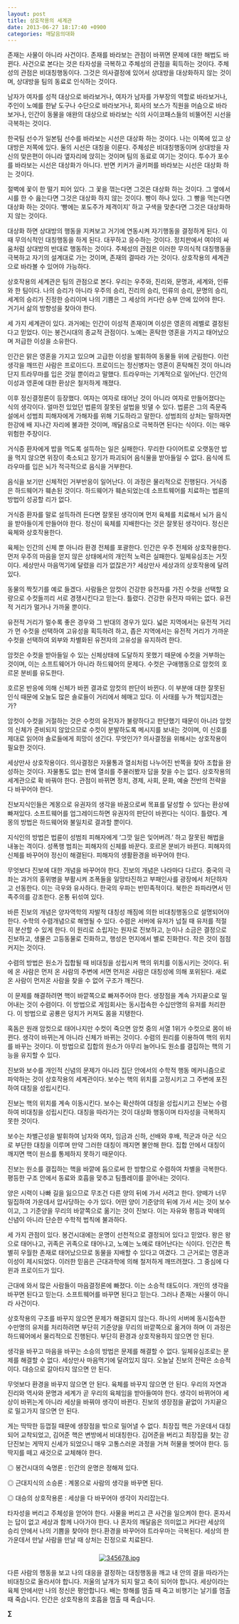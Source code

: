 ```yaml
---
layout: post
title: 상호작용의 세계관
date: 2013-06-27 18:17:40 +0900
categories: 깨달음의대화
---
```

존재는 사물이 아니라 사건이다. 존재를 바라보는 관점이 바뀌면 문제에 대한 해법도 바뀐다. 사건으로 본다는 것은 타자성을 극복하고 주체성의 관점을 획득하는 것이다. 주체성의 관점은 비대칭행동이다. 그것은 의사결정에 있어서 상대방을 대상화하지 않는 것이며, 상대방을 팀의 동료로 인식하는 것이다. 


  


남자가 여자를 성적 대상으로 바라보거나, 여자가 남자를 가부장의 역할로 바라보거나, 주인이 노예를 한낱 도구나 수단으로 바라보거나, 회사의 보스가 직원을 머슴으로 바라보거나, 인간이 동물을 애완의 대상으로 바라보는 식의 사이코패스들의 비뚤어진 시선을 극복하는 것이다. 


  


한국팀 선수가 일본팀 선수를 바라보는 시선은 대상화 하는 것이다. 나는 이쪽에 있고 상대방은 저쪽에 있다. 둘의 시선은 대칭을 이룬다. 주체성은 비대칭행동이며 상대방을 자신의 맞은편이 아니라 옆자리에 앉히는 것이며 팀의 동료로 여기는 것이다. 투수가 포수를 바라보는 시선은 대상화가 아니다. 반면 키커가 골키퍼를 바라보는 시선은 대상화 하는 것이다. 


  


절벽에 꽃이 한 떨기 피어 있다. 그 꽃을 꺾는다면 그것은 대상화 하는 것이다. 그 옆에서 시를 한 수 읊는다면 그것은 대상화 하지 않는 것이다. 빵이 하나 있다. 그 빵을 먹는다면 대상화 하는 것이다. ‘빵에는 포도주가 제격이지’ 하고 구색을 맞춘다면 그것은 대상화하지 않는 것이다. 


  


대상화 하면 상대방의 행동을 지켜보고 거기에 연동시켜 자기행동을 결정하게 된다. 이때 무의식적인 대칭행동을 하게 된다. 대꾸하고 응수하는 것이다. 정치판에서 여야의 싸움처럼 상대방의 반대로 행동하는 것이다. 주체성의 관점은 이러한 무의식적 대칭행동을 극복하고 자기의 설계대로 가는 것이며, 존재의 결따라 가는 것이다. 상호작용의 세계관으로 바라볼 수 있어야 가능하다.


  


상호작용의 세계관은 팀의 관점으로 본다. 우리는 우주와, 진리와, 문명과, 세계와, 인류와 한 팀이다. 나의 승리가 아니라 우주의 승리, 진리의 승리, 인류의 승리, 문명의 승리, 세계의 승리가 진정한 승리이며 나의 기쁨은 그 세상의 커다란 승부 안에 있어야 한다. 거기서 삶의 방향성을 찾아야 한다.


  


세 가지 세계관이 있다. 과거에는 인간이 이성적 존재이며 이성은 영혼의 레벨로 결정된다고 믿었다. 이는 봉건시대의 종교적 관점이다. 노예는 혼탁한 영혼을 가지고 태어났으며 저급한 이성을 소유한다. 


  


인간은 맑은 영혼을 가지고 있으며 고급한 이성을 발휘하여 동물들 위에 군림한다. 이런 생각을 깨뜨린 사람은 프로이드다. 프로이드는 정신병자는 영혼이 혼탁해진 것이 아니라 단지 트라무마를 입은 것일 뿐이라고 말했다. 트라우마는 기계적으로 일어난다. 인간의 이성과 영혼에 대한 환상은 철저하게 깨졌다. 


  


이후 정신결정론이 등장했다. 여자는 여자로 태어난 것이 아니라 여자로 만들어졌다는 식의 생각이다. 얼마전 있었던 법륜의 잘못된 설법을 빗댈 수 있다. 법륜은 그의 즉문즉설에서 성범죄 피해자에게 가해자를 위해 기도하라고 말한다. 성범죄의 상처는 말하자면 한강에 배 지나간 자리에 불과한 것이며, 깨달음으로 극복하면 된다는 식이다. 이는 매우 위험한 주장이다.


  


거식증 환자에게 밥을 먹도록 설득하는 일은 실패한다. 무리한 다이어트로 오랫동안 밥을 먹지 않으면 위장이 축소되고 장기가 파괴되어 음식물을 받아들일 수 없다. 음식에 트라우마를 입은 뇌가 적극적으로 음식을 거부한다.


  


음식을 보기만 신체적인 거부반응이 일어난다. 이 과정은 물리적으로 진행된다. 거식증은 하드웨어가 훼손된 것이다. 하드웨어가 훼손되었는데 소프트웨어를 치료하는 법륜의 방법이 성공할 리가 없다. 


  


거식증 환자를 말로 설득하려 든다면 잘못된 생각이며 먼저 육체를 치료해서 뇌가 음식을 받아들이게 만들어야 한다. 정신이 육체를 지배한다는 것은 잘못된 생각이다. 정신은 육체와 상호작용한다.


  


육체는 인간의 신체 뿐 아니라 환경 전체를 포괄한다. 인간은 우주 전체와 상호작용한다. 먼저 우주의 마음을 얻지 않은 상태에서의 개인적 노력은 실패한다. 일체유심조는 거짓이다. 세상만사 마음먹기에 달렸을 리가 없잖은가? 세상만사 세상과의 상호작용에 달려있다. 


  


동물의 짝짓기를 예로 들겠다. 사람들은 암컷이 건강한 유전자를 가진 수컷을 선택할 요량으로 수컷들끼리 서로 경쟁시킨다고 믿는다. 틀렸다. 건강한 유전자 따위는 없다. 유전적 거리가 멀거나 가까울 뿐이다. 


  


유전적 거리가 멀수록 좋은 경우와 그 반대의 경우가 있다. 넓은 지역에서는 유전적 거리가 먼 수컷을 선택하여 고유성을 획득하려 하고, 좁은 지역에서는 유전적 거리가 가까운 수컷을 선택하여 외부와 차별화된 유전자의 고유성을 유지하려 한다. 


  


암컷은 수컷을 받아들일 수 있는 신체상태에 도달하지 못했기 때문에 수컷을 거부하는 것이며, 이는 소프트웨어가 아니라 하드웨어의 문제다. 수컷은 구애행동으로 암컷의 호르몬 분비를 유도한다. 


  


호르몬 반응에 의해 신체가 바뀐 결과로 암컷의 판단이 바뀐다. 이 부분애 대한 잘못된 인식 때문에 오늘도 많은 솔로들이 거리에서 헤매고 있다. 이 사태를 누가 책임지겠는가? 


  


암컷이 수컷을 거절하는 것은 수컷의 유전자가 불량하다고 판단했기 때문이 아니라 암컷의 신체가 준비되지 않았으므로 수컷이 분발하도록 메시지를 보내는 것이며, 이 신호를 제대로 읽어야 솔로들에게 희망이 생긴다. 무엇인가? 의사결정을 위해서는 상호작용이 필요한 것이다. 


  


세상만사 상호작용이다. 의사결정은 자물통과 열쇠처럼 나누어진 반쪽을 찾아 조합을 완성하는 것이다. 자물통도 없는 판에 열쇠를 주물러봤자 답을 찾을 수는 없다. 상호작용의 세계관으로 확 바꿔야 한다. 관점이 바뀌면 정치, 경제, 사회, 문화, 예술 전반의 전략을 다 바꾸어야 한다. 


  


진보지식인들은 계몽으로 유권자의 생각을 바꿈으로써 목표를 달성할 수 있다는 환상에 빠져있다. 소프트웨어를 업그레이드하면 유권자의 판단이 바뀐다는 식이다. 틀렸다. 계몽의 방법은 하드웨어와 불일치로 결과할 뿐이다. 


  


지식인의 방법은 법륜이 성범죄 피해자에게 ‘그깟 일은 잊어버려.’ 하고 잘못된 해법을 내놓는 격이다. 성폭행 범죄는 피해자의 신체를 바꾼다. 호르몬 분비가 바뀐다. 피해자의 신체를 바꾸어야 정신이 해결된다. 피해자의 생활환경을 바꾸어야 한다. 


  


무엇보다 진보에 대한 개념을 바꾸어야 한다. 진보의 개념은 나라마다 다르다. 중국의 극좌는 과거의 홍위병을 부활시켜 조폭들을 일망타진하고 부패인사를 광장에서 처단하자고 선동한다. 이는 극우와 유사하다. 한국의 우파는 반민족적이다. 북한은 좌파라면서 민족주의를 강조한다. 온통 뒤섞여 있다. 


  


바른 진보의 개념은 양자역학의 자발적 대칭성 깨짐에 의한 비대칭행동으로 설명되어야 한다. 수학의 수렴개념으로 해명될 수 있다. 수렴은 서버에 유저가 넘칠 때 유저를 적절히 분산할 수 있게 한다. 이 원리로 소립자는 원자로 진보하고, 눈이나 소금은 결정으로 진보하고, 생물은 고등동물로 진화하고, 행성은 먼지에서 별로 진화한다. 작은 것이 점점 커지는 것이다. 


  


수렴의 방법은 원소가 집합될 때 비대칭을 성립시켜 핵의 위치를 이동시키는 것이다. 뒤에 온 사람은 먼저 온 사람의 주변에 서면 먼저온 사람은 대칭성에 의해 포위된다. 새로 온 사람이 먼저온 사람을 찾을 수 없어 구조가 깨진다. 


  


이 문제를 해결하려면 핵이 바깥쪽으로 빠져주어야 한다. 생장점을 계속 가지끝으로 밀어내는 것이 수렴이다. 이 방법으로 게임회사는 동시접속한 수십만명의 유저를 처리한다. 이 방법으로 공룡은 덩치가 커져도 몸을 지탱한다. 


  


혹돔은 원래 암컷으로 태어나지만 수컷이 죽으면 암컷 중의 서열 1위가 수컷으로 몸이 바뀐다. 생각이 바뀌는게 아니라 신체가 바뀌는 것이다. 수렴의 원리를 이용하여 핵의 위치를 바꾸는 것이다. 이 방법으로 집합의 원소가 아무리 늘어나도 원소를 결집하는 핵의 기능을 유지할 수 있다. 


  


진보와 보수를 개인적 신념의 문제가 아니라 집단 안에서의 수학적 행동 메커니즘으로 파악하는 것이 상호작용의 세계관이다. 보수는 핵의 위치를 고정시키고 그 주변에 포진하여 대칭을 성립시킨다. 


  


진보는 핵의 위치를 계속 이동시킨다. 보수는 확산하여 대칭을 성립시키고 진보는 수렴하여 비대칭을 성립시킨다. 대칭을 따라가는 것이 대상화 행동이며 타자성을 극복하지 못한 것이다. 


  


보수는 차별근성을 발휘하여 남자와 여자, 임금과 신하, 선배와 후배, 적군과 아군 식으로 부단한 대칭을 이루며 만약 그러한 대칭이 깨지면 불안해 한다. 집합 안에서 대칭이 깨지면 핵이 원소를 통제하지 못하기 때문이다. 


  


진보는 원소를 결집하는 핵을 바깥에 둠으로써 한 방향으로 수렴하여 차별을 극복한다. 평등한 구조 안에서 동료와 호흡을 맞추고 팀플레이를 끌어내는 것이다. 


  


양은 시력이 나빠 길을 잃으므로 무조건 다른 양의 뒤에 가서 서려고 한다. 양떼가 너무 밀집하여 가운데서 압사당하는 수가 있다. 어떤 양이 기준양의 뒤에 가서 서는 것이 보수이고, 그 기준양을 무리의 바깥쪽으로 옮기는 것이 진보다. 이는 자유와 평등과 박애의 신념이 아니라 단순한 수학적 법칙에 불과하다. 


  


세 가지 관점이 있다. 봉건시대에는 운명이 선천적으로 결정되어 있다고 믿었다. 왕은 왕으로 태어나고, 귀족은 귀족으로 태어나고, 노예는 노예로 태어난다는 식이다. 인간은 특별히 우월한 존재로 태어났으므로 동물을 지배할 수 있다고 여겼다. 그 근거로는 영혼과 이성이 제시되었다. 이러한 믿음은 근대과학에 의해 철저하게 깨뜨려졌다. 그 중심에 다윈과 프로이드가 있다.


  


근대에 와서 많은 사람들이 마음결정론에 빠졌다. 이는 소승적 태도이다. 개인의 생각을 바꾸면 된다고 믿는다. 소프트웨어를 바꾸면 된다고 믿는다. 그러나 존재는 사물이 아니라 사건이다. 


  


상호작용의 구조를 바꾸지 않으면 문제가 해결되지 않는다. 하나의 서버에 동시접속한 수만명의 유저를 처리하려면 부단히 기준양을 무리의 바깥쪽으로 옮겨야 하며 이 과정은 하드웨어에서 물리적으로 진행된다. 부단히 환경과 상호작용하지 않으면 안 된다. 


  


생각을 바꾸고 마음을 바꾸는 소승의 방법은 문제를 해결할 수 없다. 일체유심조로는 문제를 해결할 수 없다. 세상만사 마음먹기에 달려있지 않다. 오늘날 진보의 전략은 소승적이다. 대승으로 갈아타지 않으면 안 된다. 


  


무엇보다 환경을 바꾸지 않으면 안 된다. 육체를 바꾸지 않으면 안 된다. 우리의 자연과 진리와 역사와 문명과 세계가 곧 우리의 육체임을 받아들여야 한다. 생각이 바뀌어야 세상이 바뀌는게 아니라 세상을 바꿔야 생각이 바뀐다. 진보의 생장점을 끝없이 가지끝으로 밀고가지 않으면 안 된다. 


  


게는 딱딱한 등껍질 때문에 생장점을 밖으로 밀어낼 수 없다. 최장집 핵은 가운데서 대칭되어 교착되었고, 김어준 핵은 변방에서 비대칭한다. 김어준을 버리고 최장집을 찾는 강단진보는 게딱지 신세가 되었으니 매우 고통스러운 과정을 거쳐 허물을 벗어야 한다. 등딱지를 떼고 새것으로 교체해야 한다. 


  


◎ 봉건시대의 숙명론 : 인간의 운명은 정해져 있다. 

◎ 근대지식의 소승론 : 계몽으로 사람의 생각을 바꾸면 된다. 

◎ 대승의 상호작용론 : 세상을 다 바꾸어야 생각이 자리잡는다. 


  


타자성을 버리고 주체성을 얻어야 한다. 사물을 버리고 큰 사건을 일으켜야 한다. 혼자서는 답이 없고 세상과 함께 나아가야 한다. 나 혼자의 깨달음은 의미없고 커다란 세상의 승리 안에서 나의 기쁨을 찾아야 한다.환경을 바꾸어야 트라우마는 극복된다. 세상의 한가운데서 만날 사람을 만날 때 상처는 진정으로 치료된다. 



 ###


  




<p align="center">
  <a href="?mid=DonOh"><img alt="345678.jpg" src="files/attach/images/198/727/315/55.JPG" /> <br /></a> 
  
  <p>
  </p> 다른 사람의 행동을 보고 나의 대응을 결정하는 대칭행동을 깨고 내 안의 결을 따라가는 비대칭으로 올라서야 합니다. 저울의 날개가 되지 말고 축이 되어야 합니다. 세상이라는 육체 안에서만 나의 정신은 평안합니다. 배는 항해를 멈출 때 죽고 비행기는 날기를 멈출 때 죽습니다. 인간은 상호작용의 호흡을 멈출 때 죽습니다. 
  
  <p>
  </p>
  
  <p>
    <b>∑</b> <br /><br />
  </p>
  
  <p>
  </p>
  
  <p>
  </p>
  
  <br /> 
  
  <p>
  </p>
  
  <p>
  </p>
  
  <p>
  </p>
  
  <p>
  </p>
  
  <p>
  </p>
</p>